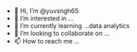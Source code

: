 - 👋 Hi, I’m @yuvsngh65
- 👀 I’m interested in ...
- 🌱 I’m currently learning ...data analytics
- 💞️ I’m looking to collaborate on ...
- 📫 How to reach me ...

<!---
yuvsngh65/yuvsngh65 is a ✨ special ✨ repository because its `README.md` (this file) appears on your GitHub profile.
You can click the Preview link to take a look at your changes.
--->
